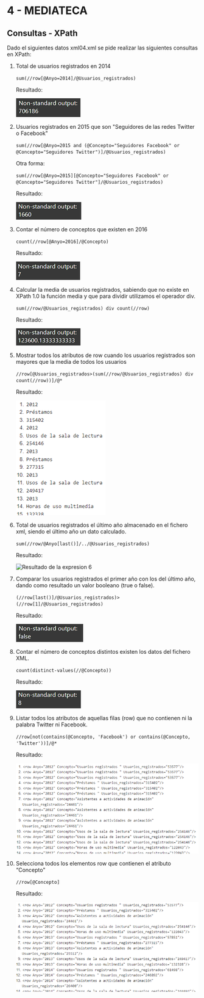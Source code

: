 # 4 - MEDIATECA
## Consultas - XPath
Dado el siguientes datos xml04.xml se pide realizar las siguientes consultas en XPath:

1. Total de usuarios registrados en 2014
   
   `sum(//row[@Anyo=2014]/@Usuarios_registrados)`

   Resultado:

   ![Resultado de la expresion 1](images/01.PNG)

2. Usuarios registrados en 2015 que son "Seguidores de las redes Twitter o Facebook"
   
   `sum(//row[@Anyo=2015 and (@Concepto="Seguidores Facebook" or @Concepto="Seguidores Twitter")]/@Usuarios_registrados)`

   Otra forma:

   `sum(//row[@Anyo=2015][@Concepto="Seguidores Facebook" or @Concepto="Seguidores Twitter"]/@Usuarios_registrados)`

   Resultado:

   ![Resultado de la expresion 2](images/02.PNG)

3. Contar el número de conceptos que existen en 2016
   
   `count(//row[@Anyo=2016]/@Concepto)`

   Resultado:

   ![Resultado de la expresion 3](images/03.PNG)

4. Calcular la media de usuarios registrados, sabiendo que no existe en XPath 1.0 la función media y que
para dividir utilizamos el operador div.
   
   `sum(//row/@Usuarios_registrados) div count(//row)`

   Resultado:

   ![Resultado de la expresion 4](images/04.PNG)

5. Mostrar todos los atributos de row cuando los usuarios registrados son mayores que la media de todos
los usuarios
   
   `//row[@Usuarios_registrados>(sum(//row/@Usuarios_registrados) div count(//row))]/@*`

   Resultado:

   ![Resultado de la expresion 5](images/05.PNG)

6. Total de usuarios registrados el último año almacenado en el fichero xml, siendo el último año un dato
calculado.
   
   `sum(//row/@Anyo[last()]/../@Usuarios_registrados)`

   Resultado:

   ![Resultado de la expresion 6](images/06.PNG)

7. Comparar los usuarios registrados el primer año con los del último año, dando como resultado un valor
booleano (true o false).
   
   `(//row[last()]/@Usuarios_registrados)>(//row[1]/@Usuarios_registrados)`

   Resultado:

   ![Resultado de la expresion 7](images/07.PNG)

8. Contar el número de conceptos distintos existen los datos del fichero XML.
   
   `count(distinct-values(//@Concepto))`

   Resultado:

   ![Resultado de la expresion 8](images/08.PNG)

9. Listar todos los atributos de aquellas filas (row) que no contienen ni la palabra Twitter ni Facebook.
   
   `//row[not(contains(@Concepto, 'Facebook') or contains(@Concepto, 'Twitter'))]/@*`

   Resultado:

   ![Resultado de la expresion 9](images/09.PNG)

10. Selecciona todos los elementos row que contienen el atributo “Concepto"
    
    `//row[@Concepto]`

    Resultado:

    ![Resultado de la expresion 10](images/10.PNG)
